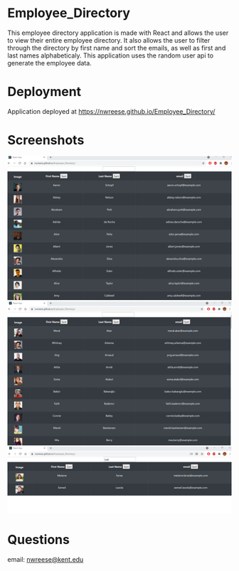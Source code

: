 # Employee_Directory
This employee directory application is made with React and allows the user to view their entire employee directory. It also allows the user to filter through the directory by first name and sort the emails, as well as first and last names alphabeticaly. This application uses the random user api to generate the employee data. 

# Deployment 
Application deployed at https://nwreese.github.io/Employee_Directory/

# Screenshots
<img src = "employeedirectory/employee_directory4.png">
<br>
<img src = "employeedirectory/employee_directory7.png">
<br>
<img src = "employeedirectory/employee_directory5.png">

# Questions
email: nwreese@kent.edu
